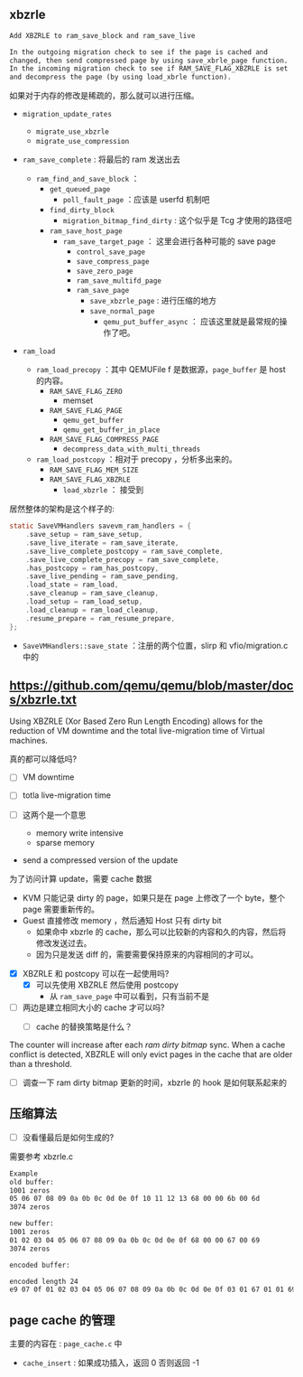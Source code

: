 ## xbzrle
```diff
Add XBZRLE to ram_save_block and ram_save_live

In the outgoing migration check to see if the page is cached and
changed, then send compressed page by using save_xbrle_page function.
In the incoming migration check to see if RAM_SAVE_FLAG_XBZRLE is set
and decompress the page (by using load_xbrle function).
```

如果对于内存的修改是稀疏的，那么就可以进行压缩。

- `migration_update_rates`
    - `migrate_use_xbzrle`
    - `migrate_use_compression`

- `ram_save_complete` : 将最后的 ram 发送出去
    - `ram_find_and_save_block` ：
        - `get_queued_page`
            - `poll_fault_page` ：应该是 userfd 机制吧
        - `find_dirty_block`
            - `migration_bitmap_find_dirty` : 这个似乎是 Tcg 才使用的路径吧
        - `ram_save_host_page`
            - `ram_save_target_page` ： 这里会进行各种可能的 save page
                - `control_save_page`
                - `save_compress_page`
                - `save_zero_page`
                - `ram_save_multifd_page`
                - `ram_save_page`
                    - `save_xbzrle_page` : 进行压缩的地方
                    - `save_normal_page`
                        - `qemu_put_buffer_async` ： 应该这里就是最常规的操作了吧。

- `ram_load`
    - `ram_load_precopy` ：其中 QEMUFile f 是数据源，`page_buffer` 是 host 的内容。
        - `RAM_SAVE_FLAG_ZERO`
            - memset
        - `RAM_SAVE_FLAG_PAGE`
            - `qemu_get_buffer`
            - `qemu_get_buffer_in_place`
        - `RAM_SAVE_FLAG_COMPRESS_PAGE`
            - `decompress_data_with_multi_threads`
    - `ram_load_postcopy` ：相对于 precopy ，分析多出来的。
        - `RAM_SAVE_FLAG_MEM_SIZE`
        - `RAM_SAVE_FLAG_XBZRLE`
            - `load_xbzrle` ： 接受到


居然整体的架构是这个样子的:
```c
static SaveVMHandlers savevm_ram_handlers = {
    .save_setup = ram_save_setup,
    .save_live_iterate = ram_save_iterate,
    .save_live_complete_postcopy = ram_save_complete,
    .save_live_complete_precopy = ram_save_complete,
    .has_postcopy = ram_has_postcopy,
    .save_live_pending = ram_save_pending,
    .load_state = ram_load,
    .save_cleanup = ram_save_cleanup,
    .load_setup = ram_load_setup,
    .load_cleanup = ram_load_cleanup,
    .resume_prepare = ram_resume_prepare,
};
```

- `SaveVMHandlers::save_state` ：注册的两个位置，slirp 和 vfio/migration.c 中的

## https://github.com/qemu/qemu/blob/master/docs/xbzrle.txt
Using XBZRLE (Xor Based Zero Run Length Encoding) allows for the reduction
of VM downtime and the total live-migration time of Virtual machines.

真的都可以降低吗?
- [ ] VM downtime
- [ ] totla live-migration time

- [ ] 这两个是一个意思
    - memory write intensive
    - sparse memory

- send a compressed version of the update

为了访问计算 update，需要 cache 数据

- KVM 只能记录 dirty 的 page，如果只是在 page 上修改了一个 byte，整个 page 需要重新传的。
- Guest 直接修改 memory ，然后通知 Host 只有 dirty bit
    - 如果命中 xbzrle 的 cache，那么可以比较新的内容和久的内容，然后将修改发送过去。
    - 因为只是发送 diff 的，需要需要保持原来的内容相同的才可以。

- [x] XBZRLE 和 postcopy 可以在一起使用吗?
    - [x] 可以先使用 XBZRLE 然后使用 postcopy
        -  从 `ram_save_page` 中可以看到，只有当前不是
- [ ] 两边是建立相同大小的 cache 才可以吗?
    - [ ] cache 的替换策略是什么？


The counter will increase after each *ram dirty bitmap* sync. When a cache conflict is
detected, XBZRLE will only evict pages in the cache that are older than
a threshold.

- [ ] 调查一下 ram dirty bitmap 更新的时间，xbzrle 的 hook 是如何联系起来的

## 压缩算法

- [ ] 没看懂最后是如何生成的?

需要参考 xbzrle.c

```sh
Example
old buffer:
1001 zeros
05 06 07 08 09 0a 0b 0c 0d 0e 0f 10 11 12 13 68 00 00 6b 00 6d
3074 zeros

new buffer:
1001 zeros
01 02 03 04 05 06 07 08 09 0a 0b 0c 0d 0e 0f 68 00 00 67 00 69
3074 zeros

encoded buffer:

encoded length 24
e9 07 0f 01 02 03 04 05 06 07 08 09 0a 0b 0c 0d 0e 0f 03 01 67 01 01 69
```

## page cache 的管理
主要的内容在 : `page_cache.c` 中

- `cache_insert` : 如果成功插入，返回 0 否则返回 -1
